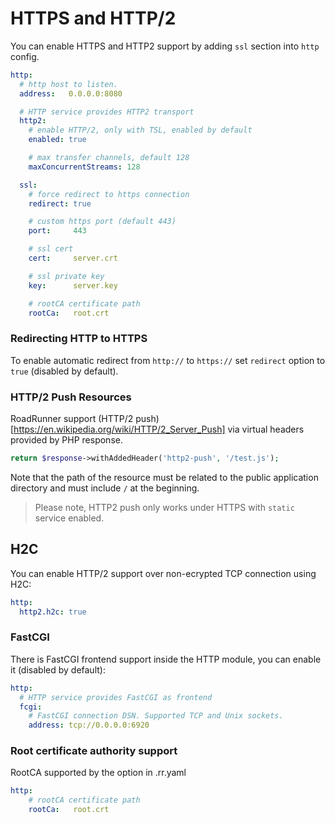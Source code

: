# HTTPS and HTTP/2

You can enable HTTPS and HTTP2 support by adding `ssl` section into `http` config.

```yaml
http:
  # http host to listen.
  address:   0.0.0.0:8080

  # HTTP service provides HTTP2 transport
  http2:
    # enable HTTP/2, only with TSL, enabled by default
    enabled: true

    # max transfer channels, default 128
    maxConcurrentStreams: 128

  ssl:
    # force redirect to https connection
    redirect: true

    # custom https port (default 443)
    port:     443

    # ssl cert
    cert:     server.crt

    # ssl private key
    key:      server.key

    # rootCA certificate path
    rootCa:   root.crt
```

### Redirecting HTTP to HTTPS

To enable automatic redirect from `http://` to `https://` set `redirect` option to `true` (disabled by default).

### HTTP/2 Push Resources

RoadRunner support (HTTP/2 push)[https://en.wikipedia.org/wiki/HTTP/2_Server_Push] via virtual headers provided by PHP response.

```php
return $response->withAddedHeader('http2-push', '/test.js');
```

Note that the path of the resource must be related to the public application directory and must include `/` at the beginning.

> Please note, HTTP2 push only works under HTTPS with `static` service enabled.

## H2C
You can enable HTTP/2 support over non-ecrypted TCP connection using H2C:

```yaml
http:
  http2.h2c: true
```

### FastCGI

There is FastCGI frontend support inside the HTTP module, you can enable it (disabled by default):

```yaml
http:
  # HTTP service provides FastCGI as frontend
  fcgi:
    # FastCGI connection DSN. Supported TCP and Unix sockets.
    address: tcp://0.0.0.0:6920
```

### Root certificate authority support

RootCA supported by the option in .rr.yaml

```yaml
http:
    # rootCA certificate path
    rootCa:   root.crt
```
